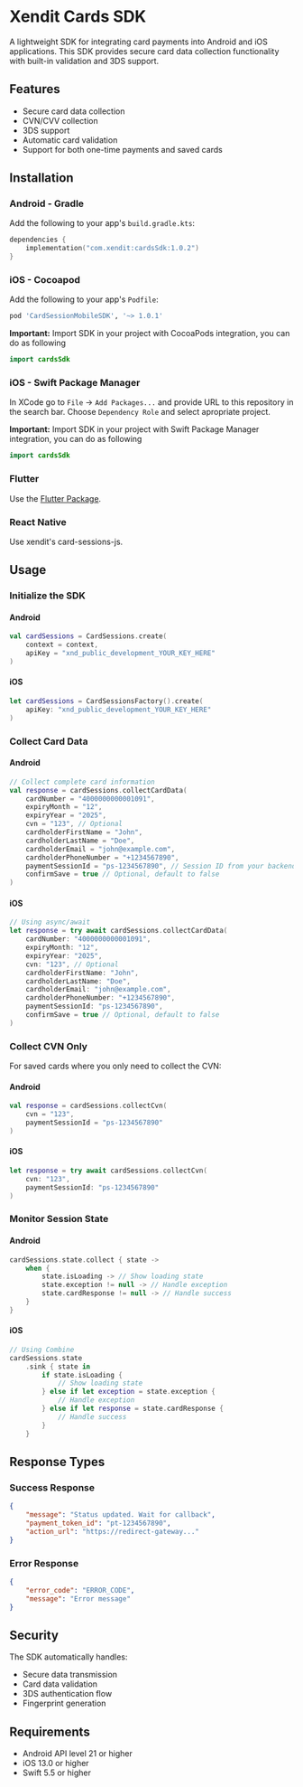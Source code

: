 # Xendit Cards SDK

A lightweight SDK for integrating card payments into Android and iOS applications. This SDK provides secure card data collection functionality with built-in validation and 3DS support.

## Features

- Secure card data collection
- CVN/CVV collection
- 3DS support
- Automatic card validation
- Support for both one-time payments and saved cards

## Installation

### Android - Gradle

Add the following to your app's `build.gradle.kts`:

```kotlin
dependencies {
    implementation("com.xendit:cardsSdk:1.0.2")
}
```

### iOS - Cocoapod

Add the following to your app's `Podfile`:

```ruby
pod 'CardSessionMobileSDK', '~> 1.0.1'
```

**Important:** Import SDK in your project with CocoaPods integration, you can do as following

```swift
import cardsSdk
```
### iOS - Swift Package Manager

In XCode go to `File` -> `Add Packages...` and provide URL to this repository in the search bar. Choose `Dependency Role` and select apropriate project. 

**Important:** Import SDK in your project with Swift Package Manager integration, you can do as following

```swift
import cardsSdk
```

### Flutter

Use the [Flutter Package](https://docs.flutter.dev/release/breaking-changes/android-java-gradle-migration-guide).

### React Native

Use xendit's card-sessions-js.

## Usage

### Initialize the SDK

#### Android
```kotlin
val cardSessions = CardSessions.create(
    context = context,
    apiKey = "xnd_public_development_YOUR_KEY_HERE"
)
```

#### iOS
```swift
let cardSessions = CardSessionsFactory().create(
    apiKey: "xnd_public_development_YOUR_KEY_HERE"
)
```

### Collect Card Data

#### Android
```kotlin
// Collect complete card information
val response = cardSessions.collectCardData(
    cardNumber = "4000000000001091",
    expiryMonth = "12",
    expiryYear = "2025",
    cvn = "123", // Optional
    cardholderFirstName = "John",
    cardholderLastName = "Doe",
    cardholderEmail = "john@example.com",
    cardholderPhoneNumber = "+1234567890",
    paymentSessionId = "ps-1234567890", // Session ID from your backend
    confirmSave = true // Optional, default to false
)
```

#### iOS
```swift
// Using async/await
let response = try await cardSessions.collectCardData(
    cardNumber: "4000000000001091",
    expiryMonth: "12",
    expiryYear: "2025",
    cvn: "123", // Optional
    cardholderFirstName: "John",
    cardholderLastName: "Doe",
    cardholderEmail: "john@example.com",
    cardholderPhoneNumber: "+1234567890",
    paymentSessionId: "ps-1234567890",
    confirmSave = true // Optional, default to false
)
```

### Collect CVN Only

For saved cards where you only need to collect the CVN:

#### Android
```kotlin
val response = cardSessions.collectCvn(
    cvn = "123",
    paymentSessionId = "ps-1234567890"
)
```

#### iOS
```swift
let response = try await cardSessions.collectCvn(
    cvn: "123",
    paymentSessionId: "ps-1234567890"
)
```

### Monitor Session State

#### Android
```kotlin
cardSessions.state.collect { state ->
    when {
        state.isLoading -> // Show loading state
        state.exception != null -> // Handle exception
        state.cardResponse != null -> // Handle success
    }
}
```

#### iOS
```swift
// Using Combine
cardSessions.state
    .sink { state in
        if state.isLoading {
            // Show loading state
        } else if let exception = state.exception {
            // Handle exception
        } else if let response = state.cardResponse {
            // Handle success
        }
    }
```

## Response Types

### Success Response
```json
{
    "message": "Status updated. Wait for callback",
    "payment_token_id": "pt-1234567890",
    "action_url": "https://redirect-gateway..."
}
```

### Error Response
```json
{
    "error_code": "ERROR_CODE",
    "message": "Error message"
}
```

## Security

The SDK automatically handles:
- Secure data transmission
- Card data validation
- 3DS authentication flow
- Fingerprint generation

## Requirements

- Android API level 21 or higher
- iOS 13.0 or higher
- Swift 5.5 or higher

